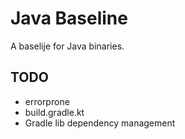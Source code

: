 # Java Baseline

A baselije for Java binaries.

## TODO

- errorprone
- build.gradle.kt
- Gradle lib dependency management

